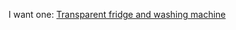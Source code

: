 I want one: [Transparent fridge and washing machine][1]

[1]: http://www.gizmodo.com/gadgets/gadgets/invisible-japanese-refrigerator-216897.php
